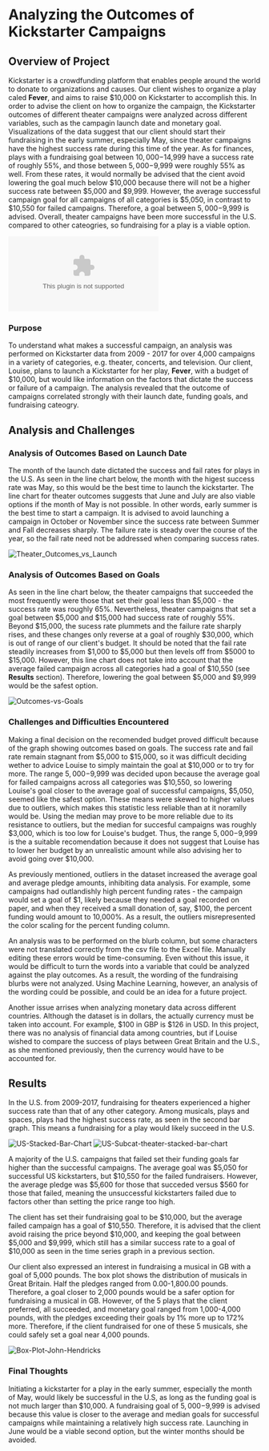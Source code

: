# Analyzing the Outcomes of Kickstarter Campaigns

## Overview of Project
Kickstarter is a crowdfunding platform that enables people around the world to donate to organizations and causes. Our client wishes to organize a play caled **Fever**, and aims to raise $10,000 on Kickstarter to accomplish this. In order to advise the client on how to organize the campaign, the Kickstarter outcomes of different theater campaigns were analyzed across different variables, such as the campagin launch date and monetary goal. Visualizations of the data suggest that our client should start their fundraising in the early summer, especially May, since theater campaigns have the highest success rate during this time of the year. As for finances, plays with a fundraising goal between $10,000-$14,999 have a success rate of roughly 55%, and those between $5,000-$9,999 were roughly 55% as well. From these rates, it would normally be advised that the cient avoid lowering the goal much below $10,000 because there will not be a higher success rate between $5,000 and $9,999. However, the average successful campaign goal for all campaigns of all categories is $5,050, in contrast to $10,550 for failed campaigns. Therefore, a goal between $5,000-$9,999 is advised. Overall, theater campaigns have been more successful in the U.S. compared to other cateogries, so fundraising for a play is a viable option.

![Kickstarter-Challenge](Kickstarter_Challenge.xlsx.zip)

### Purpose
To understand what makes a successful campaign, an analysis was performed on Kickstarter data from 2009 - 2017 for over 4,000 campaigns in a variety of categories, e.g. theater, concerts, and television. Our client, Louise, plans to launch a Kickstarter for her play, **Fever**, with a budget of $10,000, but would like information on the factors that dictate the success or failure of a campaign. The analysis revealed that the outcome of campaigns correlated strongly with their launch date, funding goals, and fundraising cateogry. 

## Analysis and Challenges

### Analysis of Outcomes Based on Launch Date
The month of the launch date dictated the success and fail rates for plays in the U.S. As seen in the line chart below, the month with the higest success rate was May, so this would be the best time to launch the kickstarter. The line chart for theater outcomes suggests that June and July are also viable options if the month of May is not possible. In other words, early summer is the best time to start a campaign. It is advised to avoid launching a campaign in October or November since the success rate between Summer and Fall decreases sharply. The failure rate is steady over the course of the year, so the fail rate need not be addressed when comparing success rates.

![Theater_Outcomes_vs_Launch](Theater_Outcomes_vs_Launch.png)

### Analysis of Outcomes Based on Goals
As seen in the line chart below, the theater campaigns that succeeded the most frequently were those that set their goal less than $5,000 - the success rate was roughly 65%. Nevertheless, theater campaigns that set a goal between $5,000 and $15,000 had success rate of roughly 55%. Beyond $15,000, the sucess rate plummets and the failure rate sharply rises, and these changes only reverse at a goal of roughly $30,000, which is out of range of our client's budget. It should be noted that the fail rate steadily increases from $1,000 to $5,000 but then levels off from $5000 to $15,000. However, this line chart does not take into account that the average failed campaign across all categories had a goal of $10,550 (see **Results** section). Therefore, lowering the goal between $5,000 and $9,999 would be the safest option.

![Outcomes-vs-Goals](Outcomes_vs_Goals.png)

### Challenges and Difficulties Encountered

Making a final decision on the recomended budget proved difficult because of the graph showing outcomes based on goals. The success rate and fail rate remain stagnant from $5,000 to $15,000, so it was difficult deciding wether to advice Louise to simply maintain the goal at $10,000 or to try for more. The range $5,000-$9,999 was decided upon because the average goal for failed campaigns across all categories was $10,550, so lowering Louise's goal closer to the average goal of successful campaigns, $5,050, seemed like the safest option. These means were skewed to higher values due to outliers, which makes this statistic less reliable than at it noramlly would be. Using the median may prove to be more reliable due to its resistance to outliers, but the median for succesful campaigns was roughly $3,000, which is too low for Louise's budget. Thus, the range $5,000-$9,999 is the a suitable recomendation because it does not suggest that Louise has to lower her budget by an unrealistic amount while also advising her to avoid going over $10,000.

As previously mentioned, outliers in the dataset increased the average goal and average pledge amounts, inhibiting data analysis. For example, some campaigns had outlandishly high percent funding rates - the campaign would set a goal of $1, likely because they needed a goal recorded on paper, and when they received a small donation of, say, $100, the percent funding would amount to 10,000%. As a result, the outliers misrepresented the color scaling for the percent funding column. 

An analysis was to be performed on the blurb column, but some characters were not translated correctly from the csv file to the Excel file. Manually editing these errors would be time-consuming. Even without this issue, it would be difficult to turn the words into a variable that could be analyzed against the play outcomes. As a result, the wording of the fundraising blurbs were not analyzed. Using Machine Learning, however, an analysis of the wording could be possible, and could be an idea for a future project.

Another issue arrises when analyzing monetary data across different countries. Although the dataset is in dollars, the actually currency must be taken into account. For example, $100 in GBP is $126 in USD. In this project, there was no analysis of financial data among countries, but if Louise wished to compare the success of plays between Great Britain and the U.S., as she mentioned previously, then the currency would have to be accounted for. 

## Results

In the U.S. from 2009-2017, fundraising for theaters experienced a higher success rate than that of any other category. Among musicals, plays and spaces, plays had the highest success rate, as seen in the second bar graph. This means a fundraising for a play would likely succeed in the U.S.

![US-Stacked-Bar-Chart](US-Stacked-Bar-Chart.png)
![US-Subcat-theater-stacked-bar-chart](US-Subcat-theater-stacked-bar-chart.png)

A majority of the U.S. campaigns that failed set their funding goals far higher than the successful campaigns. The average goal was $5,050 for successful US kickstarters, but $10,550 for the failed fundraisers. However, the average pledge was $5,600 for those that succeded versus $560 for those that failed, meaning the unsuccessful kickstarters failed due to factors other than setting the price range too high. 

The client has set their fundraising goal to be $10,000, but the average failed campaign has a goal of $10,550. Therefore, it is advised that the client avoid raising the price beyond $10,000, and keeping the goal between $5,000 and $9,999, which still has a similar success rate to a goal of $10,000 as seen in the time series graph in a previous section.

Our client also expressed an interest in fundraising a musical in GB with a goal of 5,000 pounds. The box plot shows the distribution of musicals in Great Britain. Half the pledges ranged from 0.00-1,800.00 pounds. Therefore, a goal closer to 2,000 pounds would be a safer option for fundraising a musical in GB. However, of the 5 plays that the client preferred, all succeeded, and monetary goal ranged from 1,000-4,000 pounds, with the pledges exceeding their goals by 1% more up to 172% more. Therefore, if the client fundraised for one of these 5 musicals, she could safely set a goal near 4,000 pounds. 

![Box-Plot-John-Hendricks](Box-Plot-John-Hendricks.png)

### Final Thoughts

Initiating a kickstarter for a play in the early summer, especially the month of May, would likely be successful in the U.S, as long as the funding goal is not much larger than $10,000. A fundraising goal of $5,000-$9,999 is advised because this value is closer to the average and median goals for successful campaigns while maintaining a relatively high success rate. Launching in June would be a viable second option, but the winter months should be avoided.    
